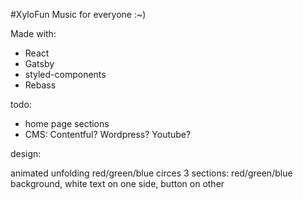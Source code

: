 #XyloFun
Music for everyone :~)

Made with:

- React
- Gatsby
- styled-components
- Rebass

todo:

- home page sections
- CMS: Contentful? Wordpress? Youtube?

design:

animated unfolding red/green/blue circes
3 sections: red/green/blue background, white text on one side, button on other
